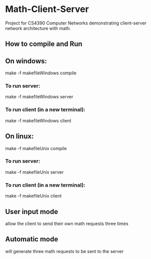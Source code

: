 # Math-Client-Server
Project for CS4390 Computer Networks demonstrating client-server network architecture with math.

## **How to compile and Run**  
## On windows:  
make -f makefileWindows compile

### To run server:  
make -f makefileWindows server

### To run client (in a new terminal):  
make -f makefileWindows client

## On linux:  
make -f makefileUnix compile

### To run server:  
make -f makefileUnix server

### To run client (in a new terminal):  
make -f makefileUnix client

## User input mode  
allow the client to send their own math requests three times  
## Automatic mode  
will generate three math requests to be sent to the server